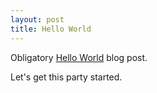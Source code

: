 ```yaml
---
layout: post
title: Hello World
---
```


Obligatory [Hello World](https://en.wikipedia.org/wiki/%22Hello,_World!%22_program) blog post.

Let's get this party started.
